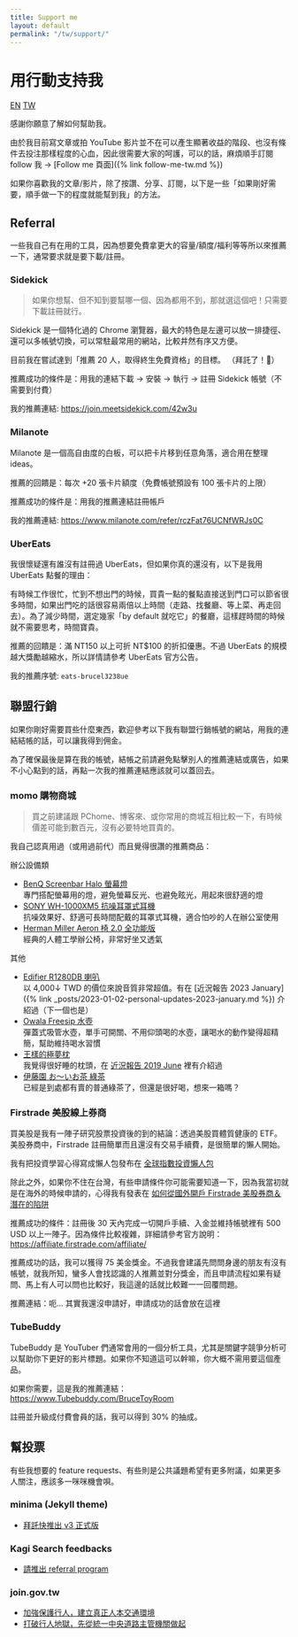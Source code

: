 ```yaml
---
title: Support me
layout: default
permalink: "/tw/support/"
---
```


# 用行動支持我

<a href="{% link support-en.md %}" title="Support Me" class="lang-btn">EN</a>
<a href="{% link support-tw.md %}" title="Support Me" class="lang-btn lang-current">TW</a>

感謝你願意了解如何幫助我。

由於我目前寫文章或拍 YouTube 影片並不在可以產生顯著收益的階段、也沒有條件去投注那樣程度的心血，因此很需要大家的呵護，可以的話，麻煩順手訂閱 follow 我 → [Follow me 頁面]({% link follow-me-tw.md %})

如果你喜歡我的文章/影片，除了按讚、分享、訂閱，以下是一些「如果剛好需要，順手做一下的程度就能幫到我」的方法。

## Referral

一些我自己有在用的工具，因為想要免費拿更大的容量/額度/福利等等所以來推薦一下，通常要求就是要下載/註冊。

### Sidekick

<blockquote class="hightlight">如果你想幫、但不知到要幫哪一個、因為都用不到，那就選這個吧！只需要下載註冊就行。</blockquote>

Sidekick 是一個特化過的 Chrome 瀏覽器，最大的特色是左邊可以放一排捷徑、還可以多帳號切換，可以常駐最常用的網站，比較井然有序又方便。

<span class="highlight-marker">目前我在嘗試達到「推薦 20 人，取得終生免費資格」的目標。</span> （拜託了！🙏）

推薦成功的條件是：用我的連結下載 → 安裝 → 執行 → 註冊 Sidekick 帳號（不需要到付費）

我的推薦連結: https://join.meetsidekick.com/42w3u

### Milanote

Milanote 是一個高自由度的白板，可以把卡片移到任意角落，適合用在整理 ideas。

推薦的回饋是：每次 +20 張卡片額度（免費帳號預設有 100 張卡片的上限）

推薦成功的條件是：用我的推薦連結註冊帳戶

我的推薦連結: https://www.milanote.com/refer/rczFat76UCNfWRJs0C

### UberEats

我很懷疑還有誰沒有註冊過 UberEats，但如果你真的還沒有，以下是我用 UberEats 點餐的理由：

有時候工作很忙，忙到不想出門的時候，買貴一點的餐點直接送到門口可以節省很多時間，如果出門吃的話很容易兩倍以上時間（走路、找餐廳、等上菜、再走回去）。為了減少時間，選定幾家「by default 就吃它」的餐廳，這樣趕時間的時候就不需要思考，時間寶貴。

推薦的回饋是：滿 NT150 以上可折 NT$100 的折扣優惠。不過 UberEats 的規模越大獎勵越縮水，所以詳情請參考 UberEats 官方公告。

我的推薦序號: `eats-brucel3238ue`

## 聯盟行銷

如果你剛好需要買些什麼東西，歡迎參考以下我有聯盟行銷帳號的網站，用我的連結結帳的話，可以讓我得到佣金。

為了確保最後是算在我的帳號，結帳之前請避免點擊別人的推薦連結或廣告，如果不小心點到的話，再點一次我的推薦連結應該就可以蓋回去。

### momo 購物商城

> 買之前建議跟 PChome、博客來、或你常用的商城互相比較一下，有時候價差可能到數百元，沒有必要特地買貴的。

我自己認真用過（或用過前代）而且覺得很讚的推薦商品：

辦公設備類

* [BenQ Screenbar Halo 螢幕燈](https://www.momoshop.com.tw/goods/GoodsDetail.jsp?i_code=9007508&memid=6000018258&cid=apuad&oid=1&osm=league)  
  專門搭配螢幕用的燈，避免螢幕反光、也避免眩光，用起來很舒適的燈
* [SONY WH-1000XM5 抗噪耳罩式耳機](https://www.momoshop.com.tw/goods/GoodsDetail.jsp?i_code=10201991&memid=6000018258&cid=apuad&oid=1&osm=league)  
  抗噪效果好、舒適可長時間配戴的耳罩式耳機，適合怕吵的人在辦公室使用
* [Herman Miller Aeron 椅 2.0 全功能版](https://www.momoshop.com.tw/goods/GoodsDetail.jsp?i_code=10667137&memid=6000018258&cid=apuad&oid=1&osm=league)  
  經典的人體工學辦公椅，非常好坐又透氣

其他

* [Edifier R1280DB 喇叭](https://www.momoshop.com.tw/goods/GoodsDetail.jsp?i_code=7050882&memid=6000018258&cid=apuad&oid=1&osm=league)  
  以 4,000↓ TWD 的價位來說音質非常超值。有在 [近況報告 2023 January]({% link _posts/2023-01-02-personal-updates-2023-january.md %}) 介紹過（下一個也是）
* [Owala Freesip 水壺](https://www.momoshop.com.tw/goods/GoodsDetail.jsp?i_code=7928648&memid=6000018258&cid=apuad&oid=1&osm=league)  
  彈蓋式吸管水壺，單手可開關、不用仰頭喝的水壺，讓喝水的動作變得超精簡，幫助維持喝水習慣
* [王樣的極夢枕](https://www.momoshop.com.tw/goods/GoodsDetail.jsp?i_code=7779684&memid=6000018258&cid=apuad&oid=1&osm=league)  
  我覺得很好睡的枕頭，在 [近況報告 2019 June](https://medium.com/@ascendbruce/diary-2019-june-2fbe42973776) 裡有介紹過
* [伊藤園 お～いお茶 綠茶](https://www.momoshop.com.tw/goods/GoodsDetail.jsp?i_code=6912188&memid=6000018258&cid=apuad&oid=1&osm=league)  
  已經是到處都有賣的普通綠茶了，但還是很好喝，想來一箱嗎？

### Firstrade 美股線上券商

買美股是我有一陣子研究股票投資後的到的結論：透過美股買體質健康的 ETF。美股券商中，Firstrade 註冊簡單而且還沒有交易手續費，是很簡單的懶人開始。

我有把投資學習心得寫成懶人包發布在 [全球指數投資懶人包](/tw/2020/05/11/investment-global-etf-asset-allocation.html)

除此之外，如果你不住在台灣，有些申請條件你可能需要知道一下，因為我當初就是在海外的時候申請的，心得我有發表在 [如何從國外開戶 Firstrade 美股券商＆潛在的陷阱](/tw/2017/12/21/open-firstrade-account-from-outside-of-taiwan-and-pitfalls.html)

推薦成功的條件：註冊後 30 天內完成一切開戶手續、入金並維持帳號裡有 500 USD 以上一陣子。因為條件比較複雜，詳細請參考官方說明： https://affiliate.firstrade.com/affiliate/

推薦成功的話，我可以獲得 75 美金獎金。不過我會建議先問問身邊的朋友有沒有帳號，就我所知，蠻多人會找認識的人推薦並對分獎金，而且申請流程如果有疑問、馬上有人可以問也比較好，我這邊的話就比較難一一回覆問題。

推薦連結：呃... 其實我還沒申請好，申請成功的話會放在這裡

### TubeBuddy

TubeBuddy 是 YouTuber 們通常會用的一個分析工具，尤其是關鍵字競爭分析可以幫助你下更好的影片標題。如果你不知道這可以幹嘛，你大概不需用要這個產品。

如果你需要，這是我的推薦連結： https://www.Tubebuddy.com/BruceToyRoom

註冊並升級成付費會員的話，我可以得到 30% 的抽成。

## 幫投票

有些我想要的 feature requests、有些則是公共議題希望有更多附議，如果更多人關注，應該多一咪咪機會唄。

### minima (Jekyll theme)

* [拜託快推出 v3 正式版](https://github.com/jekyll/minima/issues/411)

### Kagi Search feedbacks

* [請推出 referral program](https://kagifeedback.org/d/758-referral-links)

### join.gov.tw

* [加強保護行人，建立真正人本交通環境](https://join.gov.tw/idea/detail/2c7b7eee-1b20-4628-b54f-50542f11b03a)
* [打破行人地獄，先從統一中央道路主管機關做起](https://join.gov.tw/idea/detail/f4138de1-e80b-44af-9dc0-adab4d2729c9)
